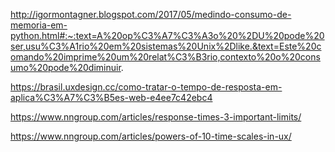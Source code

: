 http://igormontagner.blogspot.com/2017/05/medindo-consumo-de-memoria-em-python.html#:~:text=A%20op%C3%A7%C3%A3o%20%2DU%20pode%20ser,usu%C3%A1rio%20em%20sistemas%20Unix%2Dlike.&text=Este%20comando%20imprime%20um%20relat%C3%B3rio,contexto%20o%20consumo%20pode%20diminuir.

https://brasil.uxdesign.cc/como-tratar-o-tempo-de-resposta-em-aplica%C3%A7%C3%B5es-web-e4ee7c42ebc4

https://www.nngroup.com/articles/response-times-3-important-limits/

https://www.nngroup.com/articles/powers-of-10-time-scales-in-ux/
